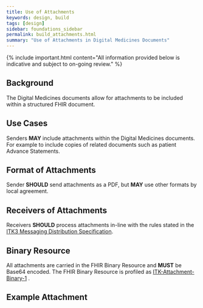 ```yaml
---
title: Use of Attachments
keywords: design, build
tags: [design]
sidebar: foundations_sidebar
permalink: build_attachments.html
summary: "Use of Attachments in Digital Medicines Documents"
---
```


{% include important.html content="All information provided below is indicative and subject to on-going review." %}

## Background ##

The Digital Medicines documents allow for attachments to be included within a structured FHIR document.

## Use Cases ##

Senders <b>MAY</b> include attachments within the Digital Medicines documents. For example to include copies of related documents such as patient Advance Statements. 

## Format of Attachments ##

Sender <b>SHOULD</b> send attachments as a PDF, but <b>MAY</b> use other formats by local agreement.

## Receivers of Attachments ##

Receivers <b>SHOULD</b> process attachments in-line with the rules stated in the <a href="https://developer.nhs.uk/apis/itk3messagedistribution/explore_s_and_r.html" target="_blank">ITK3 Messaging Distribution Specification</a>. 

## Binary Resource ##

All attachments are carried in the FHIR Binary Resource and <b>MUST</b> be Base64 encoded. The FHIR Binary Resource is profiled as <a href="https://fhir.nhs.uk/STU3/StructureDefinition/ITK-Attachment-Binary-1">ITK-Attachment-Binary-1</a> . 

## Example Attachment ##

<script src="https://gist.github.com/IOPS-DEV/58db5fe49a403172541478f2dadffa8b.js"></script> 





